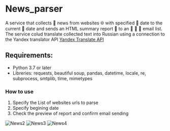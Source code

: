 # News_parser
A service that collects :mag_right: news from websites :globe_with_meridians: with specified :calendar: date to the current :calendar: date and sends an HTML summary report :bookmark_tabs: to an  :e-mail: :e-mail: :e-mail:  email list. 
The service colud translate collected text into Russian using a connection to the Yandex translator API [Yandex Translate API](https://cloud.yandex.ru/docs/translate/operations/translate) 

## Requirements:
* Python 3.7 or later
* Libreries:  requests, beautiful soup, pandas, datetime, locale, re, subprocess, smtplib, time, mimetypes

### How to use
1) Specify the List of websites urls to parse
2) Specify begining date
3) Check the preview of report and confirm email sending 


![News2](https://user-images.githubusercontent.com/74819831/162587469-e04f952a-22a8-4491-a27b-38a5d940ce49.jpg)
![News3](https://user-images.githubusercontent.com/74819831/162587475-b4ef171f-b1e9-421f-b84e-4043713db67c.jpg)
![News4](https://user-images.githubusercontent.com/74819831/162587473-d82fce22-4fad-4d54-bd9c-30d7ad8ab8a4.jpg)

